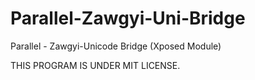 # Parallel-Zawgyi-Uni-Bridge
Parallel - Zawgyi-Unicode Bridge (Xposed Module)

THIS PROGRAM IS UNDER MIT LICENSE.
